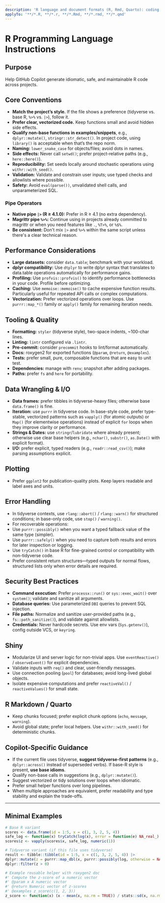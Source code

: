 ```yaml
---
description: 'R language and document formats (R, Rmd, Quarto): coding standards and Copilot guidance for idiomatic, safe, and consistent code generation.'
applyTo: '**/*.R, **/*.r, **/*.Rmd, **/*.rmd, **/*.qmd'
---
```


# R Programming Language Instructions

## Purpose

Help GitHub Copilot generate idiomatic, safe, and maintainable R code across projects.

## Core Conventions

- **Match the project’s style.** If the file shows a preference (tidyverse vs. base R, `%>%` vs. `|>`), follow it.
- **Prefer clear, vectorized code.** Keep functions small and avoid hidden side effects.
- **Qualify non-base functions in examples/snippets**, e.g., `dplyr::mutate()`, `stringr::str_detect()`. In project code, using `library()` is acceptable when that’s the repo norm.
- **Naming:** `lower_snake_case` for objects/files; avoid dots in names.
- **Side effects:** Never call `setwd()`; prefer project-relative paths (e.g., `here::here()`).
- **Reproducibility:** Set seeds locally around stochastic operations using `withr::with_seed()`.
- **Validation:** Validate and constrain user inputs; use typed checks and allowlists where possible.
- **Safety:** Avoid `eval(parse())`, unvalidated shell calls, and unparameterized SQL.

### Pipe Operators

- **Native pipe `|>` (R ≥ 4.1.0):** Prefer in R ≥ 4.1 (no extra dependency).
- **Magrittr pipe `%>%`:** Continue using in projects already committed to magrittr or when you need features like `.`, `%T>%`, or `%$%`.
- **Be consistent:** Don't mix `|>` and `%>%` within the same script unless there's a clear technical reason.

## Performance Considerations

- **Large datasets:** consider `data.table`; benchmark with your workload.
- **dplyr compatibility:** Use `dtplyr` to write dplyr syntax that translates to data.table operations automatically for performance gains.
- **Profiling:** Use `profvis::profvis()` to identify performance bottlenecks in your code. Profile before optimizing.
- **Caching:** Use `memoise::memoise()` to cache expensive function results. Particularly useful for repeated API calls or complex computations.
- **Vectorization:** Prefer vectorized operations over loops. Use `purrr::map_*()` family or `apply()` family for remaining iteration needs.

## Tooling & Quality

- **Formatting:** `styler` (tidyverse style), two-space indents, ~100-char lines.
- **Linting:** `lintr` configured via `.lintr`.
- **Pre-commit:** consider `precommit` hooks to lint/format automatically.
- **Docs:** roxygen2 for exported functions (`@param`, `@return`, `@examples`).
- **Tests:** prefer small, pure, composable functions that are easy to unit test.
- **Dependencies:** manage with `renv`; snapshot after adding packages.
- **Paths:** prefer `fs` and `here` for portability.

## Data Wrangling & I/O

- **Data frames:** prefer tibbles in tidyverse-heavy files; otherwise base `data.frame()` is fine.
- **Iteration:** use `purrr` in tidyverse code. In base-style code, prefer type-stable, vectorized patterns such as `vapply()`
   (for atomic outputs) or `Map()` (for elementwise operations) instead of explicit `for` loops when they improve clarity or performance.
- **Strings & Dates:** use `stringr`/`lubridate` where already present; otherwise use clear base helpers (e.g., `nchar()`, `substr()`, `as.Date()` with explicit format).
- **I/O:** prefer explicit, typed readers (e.g., `readr::read_csv()`); make parsing assumptions explicit.

## Plotting

- Prefer `ggplot2` for publication-quality plots. Keep layers readable and label axes and units.

## Error Handling

- In tidyverse contexts, use `rlang::abort()` / `rlang::warn()` for structured conditions; in base-only code, use `stop()` / `warning()`.
- For recoverable operations:
- Use `purrr::possibly()` when you want a typed fallback value of the same type (simpler).
- Use `purrr::safely()` when you need to capture both results and errors for later inspection or logging.
- Use `tryCatch()` in base R for fine-grained control or compatibility with non-tidyverse code.
- Prefer consistent return structures—typed outputs for normal flows, structured lists only when error details are required.

## Security Best Practices

- **Command execution:** Prefer `processx::run()` or `sys::exec_wait()` over `system()`; validate and sanitize all arguments.
- **Database queries:** Use parameterized `DBI` queries to prevent SQL injection.
- **File paths:** Normalize and sanitize user-provided paths (e.g., `fs::path_sanitize()`), and validate against allowlists.
- **Credentials:** Never hardcode secrets. Use env vars (`Sys.getenv()`), config outside VCS, or `keyring`.

## Shiny

- Modularize UI and server logic for non-trivial apps. Use `eventReactive()` / `observeEvent()` for explicit dependencies.
- Validate inputs with `req()` and clear, user-friendly messages.
- Use connection pooling (`pool`) for databases; avoid long-lived global objects.
- Isolate expensive computations and prefer `reactiveVal()` / `reactiveValues()` for small state.

## R Markdown / Quarto

- Keep chunks focused; prefer explicit chunk options (`echo`, `message`, `warning`).
- Avoid global state; prefer local helpers. Use `withr::with_seed()` for deterministic chunks.

## Copilot-Specific Guidance

- If the current file uses tidyverse, **suggest tidyverse-first patterns** (e.g., `dplyr::across()` instead of superseded verbs). If base-R style is present, **use base idioms**.
- Qualify non-base calls in suggestions (e.g., `dplyr::mutate()`).
- Suggest vectorized or tidy solutions over loops when idiomatic.
- Prefer small helper functions over long pipelines.
- When multiple approaches are equivalent, prefer readability and type stability and explain the trade-offs.

---

## Minimal Examples

```r
# Base R variant
scores <- data.frame(id = 1:5, x = c(1, 3, 2, 5, 4))
safe_log <- function(x) tryCatch(log(x), error = function(e) NA_real_)
scores$z <- vapply(scores$x, safe_log, numeric(1))

# Tidyverse variant (if this file uses tidyverse)
result <- tibble::tibble(id = 1:5, x = c(1, 3, 2, 5, 4)) |>
dplyr::mutate(z = purrr::map_dbl(x, purrr::possibly(log, otherwise = NA_real_))) |>
dplyr::filter(z > 0)

# Example reusable helper with roxygen2 doc
#' Compute the z-score of a numeric vector
#' @param x A numeric vector
#' @return Numeric vector of z-scores
#' @examples z_score(c(1, 2, 3))
z_score <- function(x) (x - mean(x, na.rm = TRUE)) / stats::sd(x, na.rm = TRUE)
```
